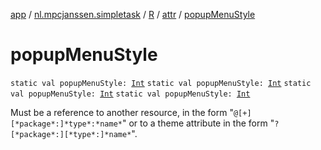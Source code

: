[app](../../../index.md) / [nl.mpcjanssen.simpletask](../../index.md) / [R](../index.md) / [attr](index.md) / [popupMenuStyle](.)

# popupMenuStyle

`static val popupMenuStyle: `[`Int`](https://kotlinlang.org/api/latest/jvm/stdlib/kotlin/-int/index.html)
`static val popupMenuStyle: `[`Int`](https://kotlinlang.org/api/latest/jvm/stdlib/kotlin/-int/index.html)
`static val popupMenuStyle: `[`Int`](https://kotlinlang.org/api/latest/jvm/stdlib/kotlin/-int/index.html)
`static val popupMenuStyle: `[`Int`](https://kotlinlang.org/api/latest/jvm/stdlib/kotlin/-int/index.html)

Must be a reference to another resource, in the form "`@[+][*package*:]*type*:*name*`" or to a theme attribute in the form "`?[*package*:][*type*:]*name*`".

